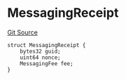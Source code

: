 # MessagingReceipt
[Git Source](https://github.com/malda-protocol/malda-lending/blob/6ea8fcbab45a04b689cc49c81c736245cab92c98/src\interfaces\external\layerzero\v2\ILayerZeroEndpointV2.sol)


```solidity
struct MessagingReceipt {
    bytes32 guid;
    uint64 nonce;
    MessagingFee fee;
}
```

